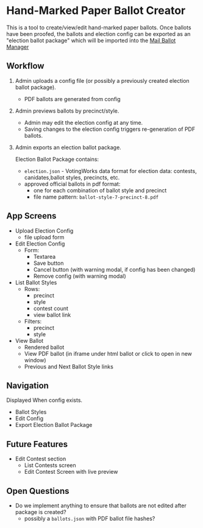 # Hand-Marked Paper Ballot Creator

This is a tool to create/view/edit hand-marked paper ballots. Once ballots have been proofed, the ballots and election config can be exported as an "election ballot package" which will be imported into the [Mail Ballot Manager](https://github.com/votingworks/mail-ballot-manager)

## Workflow

1. Admin uploads a config file (or possibly a previously created election ballot package).
   - PDF ballots are generated from config
2. Admin previews ballots by precinct/style.
   - Admin may edit the election config at any time. 
   - Saving changes to the election config triggers re-generation of PDF ballots.
3. Admin exports an election ballot package.

   Election Ballot Package contains:
     - `election.json` - VotingWorks data format for election data: contests, canidates,ballot styles, precincts, etc.
     - approved official ballots in pdf format:
       - one for each combination of ballot style and precinct
       - file name pattern: `ballot-style-7-precinct-8.pdf`

## App Screens
- Upload Election Config
  - file upload form
- Edit Election Config
  - Form:
    - Textarea
    - Save button
    - Cancel button (with warning modal, if config has been changed)
    - Remove config (with warning modal)
- List Ballot Styles
  - Rows:
    - precinct
    - style
    - contest count
    - view ballot link
  - Filters:
    - precinct
    - style
- View Ballot
  - Rendered ballot
  - View PDF ballot (in iframe under html ballot or click to open in new window)
  - Previous and Next Ballot Style links

## Navigation

Displayed When config exists.

- Ballot Styles
- Edit Config
- Export Election Ballot Package

## Future Features
- Edit Contest section
  - List Contests screen
  - Edit Contest Screen with live preview

## Open Questions
- Do we implement anything to ensure that ballots are not edited after package is created? 
  - possibly a `ballots.json` with PDF ballot file hashes?
